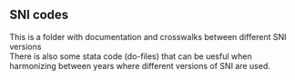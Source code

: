 ## SNI codes  
This is a folder with documentation and crosswalks between different SNI versions  
There is also some stata code (do-files) that can be uesful when harmonizing between years where different versions of SNI are used.
